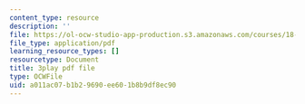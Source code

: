 ```yaml
---
content_type: resource
description: ''
file: https://ol-ocw-studio-app-production.s3.amazonaws.com/courses/18-03sc-differential-equations-fall-2011/a011ac07b1b29690ee601b8b9df8ec90_eyNm7XGJr4s.pdf
file_type: application/pdf
learning_resource_types: []
resourcetype: Document
title: 3play pdf file
type: OCWFile
uid: a011ac07-b1b2-9690-ee60-1b8b9df8ec90
---
```

